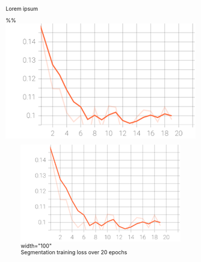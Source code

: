 Lorem ipsum

%%![Alt text](./Segmentation_train_loss.svg)

<figure>
<img 
src="./Segmentation_train_loss.svg"
alt="Segmentation training loss">
width="100"
<figcaption>Segmentation training loss over 20 epochs</figcaption>
</figure>
